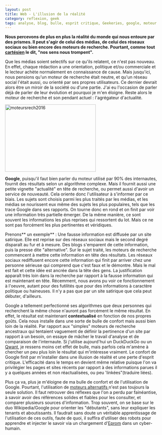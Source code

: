 ```yaml
---
layout: post
title: Web - L'illusion de la réalité
category: reflexion, geek
tags: analyse, blog, bulle, esprit critique, Geekeries, google, moteur de recherche, réalité, Réflexion
---
```

**Nous percevons de plus en plus la réalité du monde qui nous entoure par des prismes. Il peut s'agir de celui des médias, de celui des réseaux sociaux ou bien encore des moteurs de recherche. Pourtant, comme tout <a href="https://fr.wikipedia.org/wiki/Doute_cart%C3%A9sien#Douter_des_sens">cartésien</a> le dit, "nos sens nous trompent".**

Que les médias soient selectifs sur ce qu'ils relatent, ce n'est pas nouveau. En effet, chaque rédaction a une orientation, politique et/ou commerciale et le lecteur achète normalement en connaissance de cause. Mais jusqu'ici, nous pensions qu'un moteur de recherche était neutre, et qu'un réseau social l'était aussi, ou orienté par ses propres utilisateurs. Ce dernier devrait alors être un miroir de la société ou d'une partie. J'ai eu l'occasion de parler déjà de parler de leur évolution et pourquoi je m'en éloigne. Reste alors le moteur de recherche et son pendant actuel : l'agrégateur d'actualité.

<img class="aligncenter size-medium wp-image-8309" src="https://cheziceman.files.wordpress.com/2016/12/moteursrech2016.jpg?w=300" alt="moteursrech2016" width="300" height="222" />

**Google**, puisqu'il faut bien parler du moteur utilisé par 90% des internautes, fournit des résultats selon un algorithme complexe. Mais il fournit aussi une petite vignette "actualité" en tête de recherche, ou permet aussi d'avoir un service de nouveauté. Cela oriente donc l'utilisateur à s'informer par ce biais. Les sujets sont choisis parmi les plus traités par les médias, et les médias se nourissent eux même des sujets les plus populaires, tels que les trace Google dans ses rapports. On tourne donc en rond et on finit par voir une information très partielle émerger. De la même manière, ce sont souvent les informations les plus reprises qui ressortent du lot. Mais ce ne sont pas forcément les plus pertinentes et véridiques.

Prenons** un exemple** : Une fausse information est diffusée par un site satirique. Elle est reprise sur des réseaux sociaux mais le second degré disparaît au fur et à mesure. Des blogs s'emparent de cette information, puis la presse dite "alternative". Sur le sujet traité, les moteurs de recherche commencent à mettre cette information en tête des résultats. Les réseaux sociaux rediffusent encore cette information qui finit par arriver chez une personne sérieuse qui comprend que c'est faux et le démontre. Mais le mal est fait et cette idée est ancrée dans la tête des gens. La justification apparaît très loin dans la recherche par rapport à la fausse information qui est maintenant en tête. Récemment, nous avons pu voir ce fonctionnement à l'oeuvre, autant pour des futilités que pour des informations à caractère politique ou haineuses. Il n'y a pas que par un site satirique que cela peut débuter, d'ailleurs.

Google a tellement perfectionné ses algorithmes que deux personnes qui recherchent la même chose n'auront pas forcément le même résultat. En effet, le résultat est maintenant **contextualisé** en fonction de nos propres goûts. Cela nous installe dans une sorte de bulle de confort mais aussi bien loin de la réalité. Par rapport aux "simples" moteurs de recherche ancestraux qui tentaient vaguement de définir la pertinence d'un site par rapport à un besoin, on essaye de mâcher le travail d'analyse et de comparaison de l'internaute. Si j'utilise aujourd'hui un DuckDuckGo ou un <a href="https://cheziceman.wordpress.com/2013/07/24/web-qwant-le-nouveau-moteur-de-recherche-made-in-france/">Qwant</a>, je ressens moins cet effet de bulle, mais parfois cela m'amène à chercher un peu plus loin le résultat qui m'intéresse vraiment. Le confort de Google finit par m'installer dans une illusion de réalité et une perte d'esprit critique. L'efficacité dans le temps en devient même relative puisque l'on va privilégier les pages et sites récents par rapport à des informations parues il y a quelques années et non réactualisées, ou peu 'linkées"(traduire liées).

Plus ça va, plus je m'éloigne de ma bulle de confort et de l'utilisation de Google. Pourtant, l'utilisation de <a href="https://cheziceman.wordpress.com/2015/09/01/web-comparatif-des-solutions-de-recherche-alternative/">moteurs alternatifs </a>n'est pas toujours la seule solution. Il faut retrouver des réflexes que l'on a perdu par fainéantise, à savoir avoir des références solides et fiables pour les consulter, et comparer plusieurs sources d'information. Trop souvent, on se base sur le duo Wikipedia/Google pour orienter les "débutants", sans leur expliquer les tenants et aboutissants. Il faudrait sans doute un véritable apprentissage de l'utilisation de ces outils, faute de quoi, il suffira d'utiliser des robots pour apprendre et injecter le savoir via un chargement d'<a href="https://fr.wikipedia.org/wiki/Erasable_Programmable_Read_Only_Memory">Eprom</a> dans un cyber-humain.
